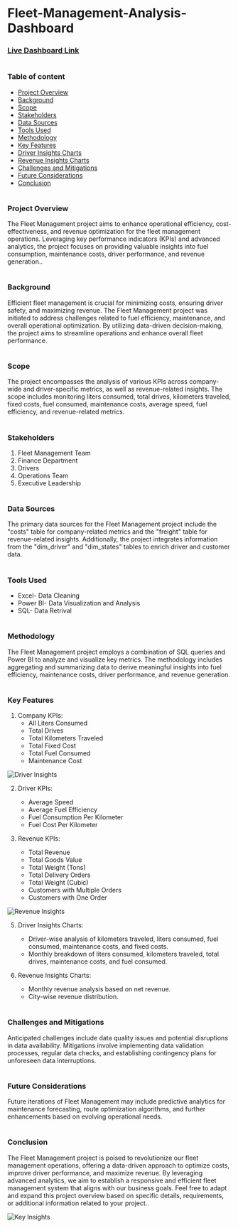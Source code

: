 # Fleet-Management-Analysis-Dashboard

### [Live Dashboard Link](https://www.novypro.com/project/fleet-management-analysis-dashboard)
#
### Table of content
 - [Project Overview](#project-overview)
 - [Background](#background)
 - [Scope](#scope)
 - [Stakeholders](#stakeholders)
 - [Data Sources](#data-sources)
 - [Tools Used](#tools-used)
 - [Methodology](#methodology)
 - [Key Features](#key-features)
 - [Driver Insights Charts](driver-insights-charts)
 - [Revenue Insights Charts](revenue-insights-charts)
 - [Challenges and Mitigations](#challenges-and-mitigations)
 - [Future Considerations](#future-considerations)
 - [Conclusion](#conclusion)
#

### Project Overview

The Fleet Management project aims to enhance operational efficiency, cost-effectiveness, and revenue optimization for the fleet management operations. Leveraging key performance indicators (KPIs) and advanced analytics, the project focuses on providing valuable insights into fuel consumption, maintenance costs, driver performance, and revenue generation..
#

### Background

Efficient fleet management is crucial for minimizing costs, ensuring driver safety, and maximizing revenue. The Fleet Management project was initiated to address challenges related to fuel efficiency, maintenance, and overall operational optimization. By utilizing data-driven decision-making, the project aims to streamline operations and enhance overall fleet performance.
#

### Scope

The project encompasses the analysis of various KPIs across company-wide and driver-specific metrics, as well as revenue-related insights. The scope includes monitoring liters consumed, total drives, kilometers traveled, fixed costs, fuel consumed, maintenance costs, average speed, fuel efficiency, and revenue-related metrics.
#

### Stakeholders

 1. Fleet Management Team
 2. Finance Department
 3. Drivers
 4. Operations Team
 5. Executive Leadership

#

### Data Sources
The primary data sources for the Fleet Management project include the "costs" table for company-related metrics and the "freight" table for revenue-related insights. Additionally, the project integrates information from the "dim_driver" and "dim_states" tables to enrich driver and customer data.

#


### Tools Used

 - Excel- Data Cleaning
 - Power BI- Data Visualization and Analysis
 - SQL- Data Retrival
#


### Methodology

The Fleet Management project employs a combination of SQL queries and Power BI to analyze and visualize key metrics. The methodology includes aggregating and summarizing data to derive meaningful insights into fuel efficiency, maintenance costs, driver performance, and revenue generation.

#

### Key Features


1) Company KPIs:
   - All Liters Consumed
   - Total Drives
   - Total Kilometers Traveled
   - Total Fixed Cost
   - Total Fuel Consumed
   - Maintenance Cost


![Driver Insights](https://github.com/PriyanshuK10/Fleet_Management_Report_Dashboard/assets/156614225/11831e84-47a8-48e3-89ef-0a406e1e12ed)



2) Driver KPIs:
    - Average Speed
    - Average Fuel Efficiency
    - Fuel Consumption Per Kilometer
    - Fuel Cost Per Kilometer
  

4) Revenue KPIs:
    - Total Revenue
    - Total Goods Value
    - Total Weight (Tons)
    - Total Delivery Orders
    - Total Weight (Cubic)
    - Customers with Multiple Orders
    - Customers with One Order


![Revenue Insights](https://github.com/PriyanshuK10/Fleet_Management_Report_Dashboard/assets/156614225/d95594db-f2f8-4b38-8e1b-e7e9e024d570)
  

5) Driver Insights Charts:
    - Driver-wise analysis of kilometers traveled, liters consumed, fuel consumed, maintenance costs, and fixed costs.
    - Monthly breakdown of liters consumed, kilometers traveled, total drives, maintenance costs, and fuel consumed.

6) Revenue Insights Charts:
    - Monthly revenue analysis based on net revenue.
    - City-wise revenue distribution. 
#

### Challenges and Mitigations
Anticipated challenges include data quality issues and potential disruptions in data availability. Mitigations involve implementing data validation processes, regular data checks, and establishing contingency plans for unforeseen data interruptions.
#

### Future Considerations
Future iterations of Fleet Management may include predictive analytics for maintenance forecasting, route optimization algorithms, and further enhancements based on evolving operational needs.
#

### Conclusion
The Fleet Management project is poised to revolutionize our fleet management operations, offering a data-driven approach to optimize costs, improve driver performance, and maximize revenue. By leveraging advanced analytics, we aim to establish a responsive and efficient fleet management system that aligns with our business goals.
Feel free to adapt and expand this project overview based on specific details, requirements, or additional information related to your project..

![Key Insights](https://github.com/PriyanshuK10/Fleet_Management_Report_Dashboard/assets/156614225/b5c10296-de07-4006-aa05-23e5cbb65507)

#

